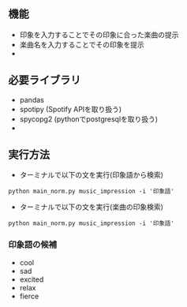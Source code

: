 ## 機能
* 印象を入力することでその印象に合った楽曲の提示
* 楽曲名を入力することでその印象を提示
* 
## 必要ライブラリ
* pandas
* spotipy       (Spotify APIを取り扱う)
* spycopg2      (pythonでpostgresqlを取り扱う)
* 
## 実行方法
* ターミナルで以下の文を実行(印象語から検索)
```
python main_norm.py music_impression -i '印象語'
```
* ターミナルで以下の文を実行(楽曲の印象検索)
```
python main_norm.py music_impression -i '印象語'
```
### 印象語の候補
* cool
* sad
* excited
* relax
* fierce
